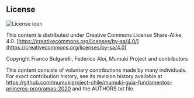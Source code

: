 ## License
![License icon](https://licensebuttons.net/l/by-sa/3.0/88x31.png)

This content is distributed under Creative Commons License Share-Alike, 4.0. [https://creativecommons.org/licenses/by-sa/4.0/](https://creativecommons.org/licenses/by-sa/4.0)

Copyright Franco Bulgarelli, Federico Aloi, Mumuki Project and contributors

This content consists of voluntary contributions made by many individuals. For exact contribution history, see its revision history available at https://github.com/mumukiproject-chile/mumuki-guia-fundamentos-primeros-programas-2020 and the AUTHORS.txt file.

